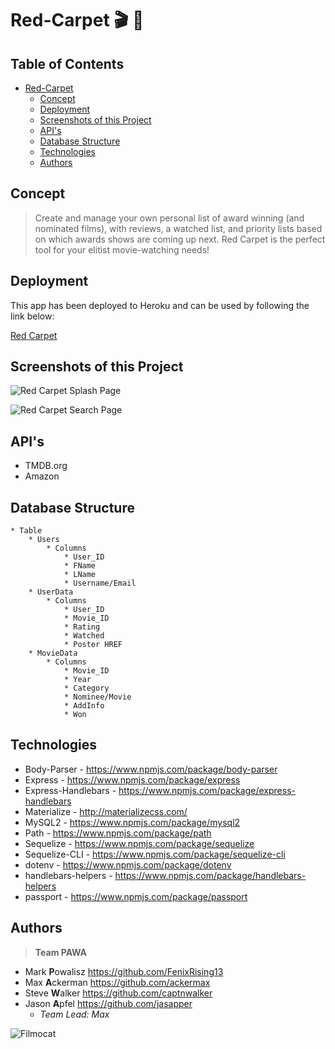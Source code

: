 # Red-Carpet :clapper: :movie_camera:

## Table of Contents

- [Red-Carpet](#red-carpet-clapper-moviecamera)
	- [Concept](#concept)
	- [Deployment](#deployment)
	- [Screenshots of this Project](#screenshots-of-this-project)
	- [API's](#apis)
	- [Database Structure](#database-structure)
	- [Technologies](#technologies)
	- [Authors](#authors)

## Concept

>Create and manage your own personal list of award winning (and nominated films), with reviews, a watched list, and priority lists based on which awards shows are coming up next. Red Carpet is the perfect tool for your elitist movie-watching needs!

## Deployment

This app has been deployed to Heroku and can be used by following the link below:

[Red Carpet](https://red-carpet-app.herokuapp.com/ "Red Carpet - https://red-carpet-app.herokuapp.com")

## Screenshots of this Project

![Red Carpet Splash Page](https://raw.github.com/ackermax/red-carpet/master/screenshots/screenshot1.gif "Red Carpet Splash Page")

![Red Carpet Search Page](https://raw.github.com/ackermax/red-carpet/master/screenshots/screenshot2.gif "Red Carpet Search Page")

## API's

* TMDB.org
* Amazon

## Database Structure

```
* Table
	* Users
		* Columns
			* User_ID
			* FName
			* LName
			* Username/Email
	* UserData
		* Columns
			* User_ID
			* Movie_ID
			* Rating
			* Watched
			* Poster HREF
	* MovieData
		* Columns
			* Movie_ID
			* Year
			* Category
			* Nominee/Movie
			* AddInfo
			* Won
```

## Technologies

* Body-Parser - https://www.npmjs.com/package/body-parser
* Express - https://www.npmjs.com/package/express
* Express-Handlebars - https://www.npmjs.com/package/express-handlebars
* Materialize - http://materializecss.com/
* MySQL2 - https://www.npmjs.com/package/mysql2
* Path - https://www.npmjs.com/package/path
* Sequelize - https://www.npmjs.com/package/sequelize
* Sequelize-CLI - https://www.npmjs.com/package/sequelize-cli
* dotenv - https://www.npmjs.com/package/dotenv
* handlebars-helpers - https://www.npmjs.com/package/handlebars-helpers
* passport - https://www.npmjs.com/package/passport

## Authors

> **Team PAWA**
+ Mark **P**owalisz https://github.com/FenixRising13
+ Max **A**ckerman https://github.com/ackermax
+ Steve **W**alker https://github.com/captnwalker
+ Jason **A**pfel https://github.com/jasapper
  - *Team Lead: Max*

![Filmocat](https://octodex.github.com/images/filmtocat.png)